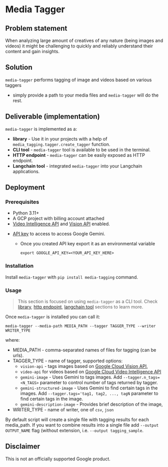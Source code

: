 # Media Tagger

## Problem statement

When analyzing large amount of creatives of any nature (being images and videos)
it might be challenging to quickly and reliably understand their content
and gain insights.

## Solution

`media-tagger` performs tagging of image and videos based on various taggers
- simply provide a path to your media files and `media-tagger` will do the rest.

## Deliverable (implementation)

`media-tagger` is implemented as a:

* **library** - Use it in your projects with a help of `media_tagging.tagger.create_tagger` function.
* **CLI tool** - `media-tagger` tool is available to be used in the terminal.
* **HTTP endpoint** - `media-tagger` can be easily exposed as HTTP endpoint.
* **Langchain tool**  - integrated `media-tagger` into your Langchain applications.

## Deployment

### Prerequisites

- Python 3.11+
- A GCP project with billing account attached
- [Video Intelligence API](https://console.cloud.google.com/apis/library/videointelligence.googleapis.com) and [Vision API](https://console.cloud.google.com/apis/library/vision.googleapis.com) enabled.
* [API key](https://support.google.com/googleapi/answer/6158862?hl=en) to access to access Google Gemini.
  - Once you created API key export it as an environmental variable

    ```
    export GOOGLE_API_KEY=<YOUR_API_KEY_HERE>
    ```


### Installation

Install `media-tagger` with `pip install media-tagging` command.

### Usage

> This section is focused on using `media-tagger` as a CLI tool.
> Check [library](docs/how-to-use-media-tagger-as-a-library.md),
> [http endpoint](docs/how-to-use-media-tagger-as-a-http-endpoint.md),
> [langchain tool](docs/how-to-use-media-tagger-as-a-langchain-tool.md)
> sections to learn more.

Once `media-tagger` is installed you can call it:

```
media-tagger --media-path MEDIA_PATH --tagger TAGGER_TYPE --writer WRITER_TYPE
```
where:
* MEDIA_PATH - comma-separated names of files for tagging (can be urls).
* TAGGER_TYPE - name of tagger, supported options:
  * `vision-api` - tags images based on [Google Cloud Vision API](https://cloud.google.com/vision/),
  * `video-api` for videos based on [Google Cloud Video Intelligence API](https://cloud.google.com/video-intelligence/)
  * `gemini-image` - Uses Gemini to tags images. Add `--tagger.n_tags=<N_TAGS>`
     parameter to control number of tags returned by tagger.
  * `gemini-structured-image`  - Uses Gemini to find certain tags in the images.
    Add `--tagger.tags='tag1, tag2, ..., tagN` parameter to find certain tags
    in the image.
  * `gemini-description-image` - Provides brief description of the image,
* WRITER_TYPE - name of writer, one of `csv`, `json`

By default script will create a single file with tagging results for each media_path.
If you want to combine results into a single file add `--output OUTPUT_NAME` flag (without extension, i.e. `--output tagging_sample`.

## Disclaimer
This is not an officially supported Google product.
